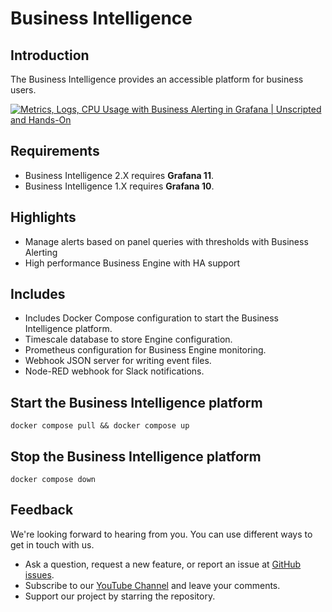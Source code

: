 # Business Intelligence

## Introduction

The Business Intelligence provides an accessible platform for business users.

[![Metrics, Logs, CPU Usage with Business Alerting in Grafana | Unscripted and Hands-On](https://raw.githubusercontent.com/VolkovLabs/volkovlabs-bi-grafana/main/img/unscripted-1.png)](https://youtu.be/8UaY916PPXc)

## Requirements

- Business Intelligence 2.X requires **Grafana 11**.
- Business Intelligence 1.X requires **Grafana 10**.

## Highlights

- Manage alerts based on panel queries with thresholds with Business Alerting
- High performance Business Engine with HA support

## Includes

- Includes Docker Compose configuration to start the Business Intelligence platform.
- Timescale database to store Engine configuration.
- Prometheus configuration for Business Engine monitoring.
- Webhook JSON server for writing event files.
- Node-RED webhook for Slack notifications.

## Start the Business Intelligence platform

```
docker compose pull && docker compose up
```

## Stop the Business Intelligence platform

```
docker compose down
```

## Feedback

We're looking forward to hearing from you. You can use different ways to get in touch with us.

- Ask a question, request a new feature, or report an issue at [GitHub issues](https://github.com/volkovlabs/business-intelligence/issues).
- Subscribe to our [YouTube Channel](https://www.youtube.com/@volkovlabs) and leave your comments.
- Support our project by starring the repository.

